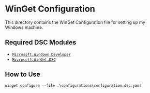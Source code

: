 # WinGet Configuration

This directory contains the WinGet Configuration file for setting up my Windows machine.

## Required DSC Modules

- [`Microsoft.Windows.Developer`](https://www.powershellgallery.com/packages/Microsoft.Windows.Developer/0.2.1-alpha)
- [`Microsoft.WinGet.DSC`](https://www.powershellgallery.com/packages/Microsoft.WinGet.DSC/0.2.0-alpha)

## How to Use

```pwsh
winget configure --file .\configurations\configuration.dsc.yaml
```
